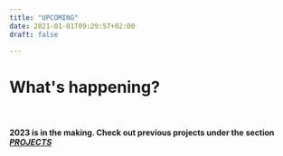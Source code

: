 ```yaml
---
title: "UPCOMING"
date: 2021-01-01T09:29:57+02:00
draft: false

---
```


# What's happening?

&nbsp;

#### **2023 is in the making. Check out previous projects under the section *[PROJECTS](https://jasmin-schaedler.com/projects/)***